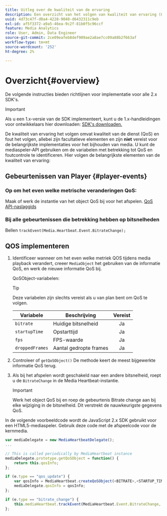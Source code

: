 ```yaml
---
title: Uitleg over de kwaliteit van de ervaring
description: Een overzicht van het volgen van kwaliteit van ervaring (QoE, QoS) gebruikend Media SDK.
uuid: 4d73c47f-d0a4-4228-9040-d6432311c9eb
exl-id: af5f3372-a9a5-46ea-9c2f-81b0f5c96ccf
feature: Media Analytics
role: User, Admin, Data Engineer
source-git-commit: 2ce09eafeb8def909ae2a8ae7cc09a88b2f663af
workflow-type: tm+mt
source-wordcount: '252'
ht-degree: 2%

---
```


# Overzicht{#overview}

De volgende instructies bieden richtlijnen voor implementatie voor alle 2.x SDK&#39;s.

>[!IMPORTANT]
>
>Als u een 1.x-versie van de SDK implementeert, kunt u de 1.x-handleidingen voor ontwikkelaars hier downloaden: [SDK&#39;s downloaden.](/help/getting-started/download-sdks.md)

De kwaliteit van ervaring het volgen omvat kwaliteit van de dienst (QoS) en fout het volgen, allebei zijn facultatieve elementen en zijn **niet** vereist voor de belangrijkste implementaties voor het bijhouden van media. U kunt de mediaspeler-API gebruiken om de variabelen met betrekking tot QoS en foutcontrole te identificeren. Hier volgen de belangrijkste elementen van de kwaliteit van ervaring:

## Gebeurtenissen van Player {#player-events}

### Op om het even welke metrische veranderingen QoS:

Maak of werk de instantie van het object QoS bij voor het afspelen. [QoS API-naslaggids](https://adobe-marketing-cloud.github.io/media-sdks/reference/javascript/MediaHeartbeat.html#.createQoSObject)

### Bij alle gebeurtenissen die betrekking hebben op bitsnelheden

Bellen `trackEvent(Media.Heartbeat.Event.BitrateChange);`

## QOS implementeren

1. Identificeer wanneer om het even welke metriek QOS tijdens media playback verandert, creeer `MediaObject` het gebruiken van de informatie QoS, en werk de nieuwe informatie QoS bij.

   QoSObject-variabelen:

   >[!TIP]
   >
   >Deze variabelen zijn slechts vereist als u van plan bent om QoS te volgen.

   | Variabele | Beschrijving | Vereist |
   | --- | --- | :---: |
   | `bitrate` | Huidige bitsnelheid | Ja |
   | `startupTime` | Opstarttijd | Ja |
   | `fps` | FPS-waarde | Ja |
   | `droppedFrames` | Aantal gedropte frames | Ja |

1. Controleer of `getQoSObject()` De methode keert de meest bijgewerkte informatie QoS terug.
1. Als bij het afspelen wordt geschakeld naar een andere bitsnelheid, roept u de `BitrateChange` in de Media Heartbeat-instantie.

   >[!IMPORTANT]
   >
   >Werk het object QoS bij en roep de gebeurtenis Bitrate change aan bij elke wijziging in de bitsnelheid. Dit verstrekt de nauwkeurigste gegevens QoS.

In de volgende voorbeeldcode wordt de JavaScript 2.x SDK gebruikt voor een HTML5-mediaspeler. Gebruik deze code met de afspeelcode voor de kernmedia.

```js
var mediaDelegate = new MediaHeartbeatDelegate();
...  

// This is called periodically by MediaHeartbeat instance
mediaDelegate.prototype.getQoSObject = function() {
    return this.qosInfo;
};

if (e.type == "qos_update") {
    var qosInfo = MediaHeartbeat.createQoSObject(<BITRATE>,<STARTUP_TIME>,<FPS>,<DROPPED_FRAMES>);
    mediaDelegate.qosInfo = qosInfo;
};

if (e.type == "bitrate_change") {
    this.mediaHeartbeat.trackEvent(MediaHeartbeat.Event.BitrateChange, qosObject);
};
```
